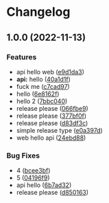 # Changelog

## 1.0.0 (2022-11-13)


### Features

* api hello web ([e9d1da3](https://github.com/ddzero2c/release-please-poc/commit/e9d1da3091766a2251f3d88cfc716a460dd07a82))
* **api:** hello ([40a1d1f](https://github.com/ddzero2c/release-please-poc/commit/40a1d1f54ade4e8ffac12fe2741548299fcf05b3))
* fuck me ([c7cad97](https://github.com/ddzero2c/release-please-poc/commit/c7cad9712fccd4d81f69fb6edaca8346b1252fe5))
* hello ([6e8162f](https://github.com/ddzero2c/release-please-poc/commit/6e8162fe4038aab0c17f4e1d81ba662e4920a1ce))
* hello 2 ([7bbc040](https://github.com/ddzero2c/release-please-poc/commit/7bbc0407049a9ce6a4d61122656d6e713f3bbb20))
* release please ([066fbe9](https://github.com/ddzero2c/release-please-poc/commit/066fbe991f945944f21271e44ebec187755b703d))
* release please ([377bf0f](https://github.com/ddzero2c/release-please-poc/commit/377bf0fefa5f16f6de8dbfdeee8b241f29644a59))
* release please ([d83df3c](https://github.com/ddzero2c/release-please-poc/commit/d83df3c258de9b10a84a43f0f75afe723b05894a))
* simple release type ([e0a397d](https://github.com/ddzero2c/release-please-poc/commit/e0a397d4156bd003628f3b206fc000ad58d514ae))
* web hello api ([24ebd88](https://github.com/ddzero2c/release-please-poc/commit/24ebd884d7b92c2891dbdf0254b2c5374a12c322))


### Bug Fixes

* 4 ([bcee3bf](https://github.com/ddzero2c/release-please-poc/commit/bcee3bf2d349c5b605060604d617108a1a0b299e))
* 5 ([04196f9](https://github.com/ddzero2c/release-please-poc/commit/04196f97c1a241d3391e615487e858b59dea322e))
* api hello ([6b7ad32](https://github.com/ddzero2c/release-please-poc/commit/6b7ad322f5b421be2fc5d8f4850b3bcce3e80ed3))
* release please ([d850163](https://github.com/ddzero2c/release-please-poc/commit/d8501637189a9924e922ca91673970f0117d6abb))
